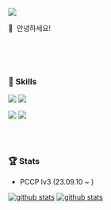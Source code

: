 <!-- background: #193549-->
<p>
  <a href="mailto:zerovirus96@gmail.com" target="_blank"><img src="https://img.shields.io/badge/ksh9241@khu.ac.kr-FF7800?style=flat-square&logo=Gmail&logoColor=white"/></a>
</p>

<!-- 
[미니홈피_예정](https://ksh9241.github.io/ksh9241/)
-->

<p>
  👋&nbsp; 안녕하세요!
</p>

<br/>
<br/>
<br/>

### 💪 Skills
<p>
  <img src="https://img.shields.io/badge/Java-007396?style=flat-square&logo=Java&logoColor=white"/>
  <img src="https://img.shields.io/badge/JavaScript-F7DF1E?style=flat-square&logo=JavaScript&logoColor=black"/>
</p>
<p>
  <img src="https://img.shields.io/badge/Spring-6DB33F?style=flat-square&logo=Spring&logoColor=fff"/>
  <img src="https://img.shields.io/badge/Vue.js-4FC08D?style=flat-square&logo=Vue.js&logoColor=white"/>
 
</p>

<br/>
<br/>

### 🏆 Stats
- PCCP lv3 (23.09.10 ~ )

[![github stats](https://github-readme-stats.vercel.app/api?username=ksh9241&count_private=true&show_icons=true&hide_border=true&bg_color=00000000&title_color=ff9999&icon_color=ffe062&text_color=bebebe)](https://github.com/ksh9241)
[![github stats](https://github-readme-stats.vercel.app/api/top-langs?username=ksh9241&count_private=true&show_icons=true&hide_border=true&bg_color=00000000&title_color=ff9999&icon_color=ffe062&text_color=bebebe)](https://github.com/ksh9241)
